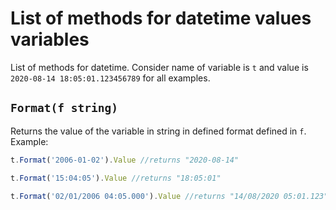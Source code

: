 # List of methods for datetime values variables

List of methods for datetime. Consider name of variable is `t` and value is `2020-08-14 18:05:01.123456789` for all examples.

## `Format(f string)`

Returns the value of the variable in string in defined format defined in `f`. Example:

```javascript
t.Format('2006-01-02').Value //returns "2020-08-14"
```

```javascript
t.Format('15:04:05').Value //returns "18:05:01"
```

```javascript
t.Format('02/01/2006 04:05.000').Value //returns "14/08/2020 05:01.123"
```